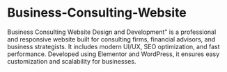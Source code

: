 # Business-Consulting-Website
Business Consulting Website Design and Development" is a professional and responsive website built for consulting firms, financial advisors, and business strategists. It includes modern UI/UX, SEO optimization, and fast performance. Developed using Elementor and WordPress, it ensures easy customization and scalability for businesses.
